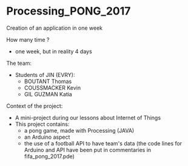 # Processing_PONG_2017
Creation of an application in one week

How many time ?
- one week, but in reality 4 days

The team:
- Students of JIN (EVRY):
	- BOUTANT Thomas
	- COUSSMACKER Kevin
	- GIL GUZMAN Katia

Context of the project:
- A mini-project during our lessons about Internet of Things
- This project contains:
	- a pong game, made with Processing (JAVA)
	- an Arduino aspect 
	- the use of a football API to have team's data
	(the code lines for Arduino and API have been put in commentaries in fifa_pong_2017.pde)
